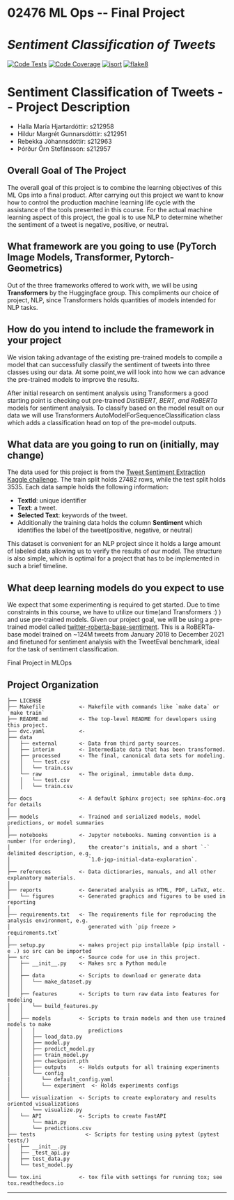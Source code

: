 # 02476 ML Ops -- Final Project

*Sentiment Classification of Tweets*
==============================
[![Code Tests](https://github.com/hallamaria1997/02476_mlops/actions/workflows/tests.yml/badge.svg)](https://github.com/hallamaria1997/02476_mlops/actions/workflows/tests.yml)
[![Code Coverage](https://codecov.io/gh/hallamaria1997/02476_mlops/branch/main/graph/badge.svg?token=4RRR8LXD7Y)](https://codecov.io/gh/hallamaria1997/02476_mlops)
[![isort](https://github.com/hallamaria1997/02476_mlops/actions/workflows/isort.yml/badge.svg)](https://github.com/hallamaria1997/02476_mlops/actions/workflows/isort.yml)
[![flake8](https://github.com/hallamaria1997/02476_mlops/actions/workflows/flake8.yml/badge.svg)](https://github.com/hallamaria1997/02476_mlops/actions/workflows/flake8.yml)


# Sentiment Classification of Tweets -- Project Description
- Halla María Hjartardóttir: s212958
- Hildur Margrét Gunnarsdóttir: s212951
- Rebekka Jóhannsdóttir: s212963
- Þórður Örn Stefánsson: s212957

## Overall Goal of The Project
The overall goal of this project is to combine the learning objectives of this ML Ops into a final product. After carrying out this project we want to know how to control the production machine learning life cycle with the assistance of the tools presented in this course. For the actual machine learning aspect of this project, the goal is to use NLP to determine whether the sentiment of a tweet is negative, positive, or neutral. 

## What framework are you going to use (PyTorch Image Models, Transformer, Pytorch-Geometrics)
Out of the three frameworks offered to work with, we will be using **Transformers** by the Huggingface group. This compliments our choice of project, NLP, since Transformers holds quantities of models intended for NLP tasks. 

## How do you intend to include the framework in your project
We vision taking advantage of the existing pre-trained models to compile a model that can successfully classify the sentiment of tweets into three classes using our data. At some point,we will look into how we can advance the pre-trained models to improve the results. 

After initial research on sentiment analysis using Transformers a good starting point is checking out pre-trained *DistilBERT, BERT, and RoBERTa* models for sentiment analysis. To classify based on the model result on our data we will use Transformers AutoModelForSequenceClassification class which adds a classification head on top of the pre-model outputs.

## What data are you going to run on (initially, may change)
The data used for this project is from the [Tweet Sentiment Extraction Kaggle challenge](https://www.kaggle.com/competitions/tweet-sentiment-extraction/data). The train split holds 27482 rows, while the test split holds 3535. Each data sample holds the following information: 

- **TextId**: unique identifier
- **Text**: a tweet.
- **Selected Text**: keywords of the tweet.
- Additionally the training data holds the column **Sentiment** which identifies the label of the tweet(positive, negative, or neutral)

This dataset is convenient for an NLP project since it holds a
 large amount of labeled data allowing us to verify the results of our model. The structure is also simple, which is optimal for a project that has to be implemented in such a brief timeline.

## What deep learning models do you expect to use
We expect that some experimenting is required to get started. Due to time constraints in this course, we have to utilize our time(and Transformers :) ) and use pre-trained models. Given our project goal, we will be using a pre-trained model called [twitter-roberta-base-sentiment](https://huggingface.co/cardiffnlp/twitter-roberta-base-sentiment). This is a RoBERTa-base model trained on ~124M tweets from January 2018 to December 2021 and finetuned for sentiment analysis with the TweetEval benchmark, ideal for the task of sentiment classification. 



Final Project in MLOps

Project Organization
------------

    ├── LICENSE
    ├── Makefile           <- Makefile with commands like `make data` or `make train`
    ├── README.md          <- The top-level README for developers using this project.
    ├── dvc.yaml           <- 
    ├── data
    │   ├── external       <- Data from third party sources.
    │   ├── interim        <- Intermediate data that has been transformed.
    │   ├── processed      <- The final, canonical data sets for modeling.
    │   │   └── test.csv
    │   │   └── train.csv
    │   └── raw            <- The original, immutable data dump.
    │   │   └── test.csv
    │   │   └── train.csv
    │
    ├── docs               <- A default Sphinx project; see sphinx-doc.org for details
    │
    ├── models             <- Trained and serialized models, model predictions, or model summaries
    │
    ├── notebooks          <- Jupyter notebooks. Naming convention is a number (for ordering),
    │                         the creator's initials, and a short `-` delimited description, e.g.
    │                         `1.0-jqp-initial-data-exploration`.
    │
    ├── references         <- Data dictionaries, manuals, and all other explanatory materials.
    │
    ├── reports            <- Generated analysis as HTML, PDF, LaTeX, etc.
    │   └── figures        <- Generated graphics and figures to be used in reporting
    │
    ├── requirements.txt   <- The requirements file for reproducing the analysis environment, e.g.
    │                         generated with `pip freeze > requirements.txt`
    │
    ├── setup.py           <- makes project pip installable (pip install -e .) so src can be imported
    ├── src                <- Source code for use in this project.
    │   ├── __init__.py    <- Makes src a Python module
    │   │
    │   ├── data           <- Scripts to download or generate data
    │   │   └── make_dataset.py
    │   │
    │   ├── features       <- Scripts to turn raw data into features for modeling
    │   │   └── build_features.py
    │   │
    │   ├── models         <- Scripts to train models and then use trained models to make
    │   │   │                 predictions
    │   │   ├── load_data.py
    │   │   ├── model.py
    │   │   ├── predict_model.py
    │   │   ├── train_model.py
    │   │   ├── checkpoint.pth
    │   │   ├── outputs    <- Holds outputs for all training experiments 
    │   │   └── config
    |   │      └── default_config.yaml
    │   │      └── experiment  <- Holds experiments configs 
    │   │
    │   └── visualization  <- Scripts to create exploratory and results oriented visualizations
    │       └── visualize.py
    │   └── API            <- Scripts to create FastAPI
    │       └── main.py
    │       └── predictions.csv
    ├── tests                <- Scripts for testing using pytest (pytest tests/)
    │   ├── __init__.py
    │   ├── _test_api.py
    │   ├── test_data.py
    │   └── test_model.py
    │
    └── tox.ini            <- tox file with settings for running tox; see tox.readthedocs.io


--------

